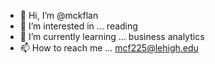 - 👋 Hi, I’m @mckflan
- 👀 I’m interested in ... reading
- 🌱 I’m currently learning ... business analytics
- 📫 How to reach me ... mcf225@lehigh.edu
